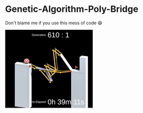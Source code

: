 # Genetic-Algorithm-Poly-Bridge


Don't blame me if you use this mess of code 😅

![](Assets/bridge.gif)
